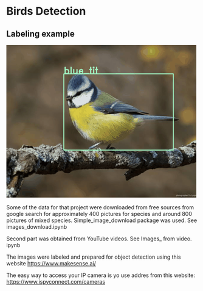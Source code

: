 # Birds Detection

## Labeling example

![Labeling example](/images/birds_labels.gif?raw=true)


Some of the data for that project were downloaded from free sources from google search for approximately 400 pictures for species and around
800 pictures of mixed species. Simple_image_download package was used. See images_download.ipynb

Second part was obtained from YouTube videos. See Images_ from video. ipynb 

The images were labeled and prepared for object detection using this website https://www.makesense.ai/

The easy way to access your IP camera is yo use addres from this website:  https://www.ispyconnect.com/cameras
